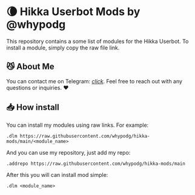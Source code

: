 # 🌘 Hikka Userbot Mods by @whypodg
This repository contains a some list of modules for the Hikka Userbot. To install a module, simply copy the raw file link.

## 😼 About Me
You can contact me on Telegram: [*click*](https://t.me/whypodg). Feel free to reach out with any questions or inquiries. ❤

## 📥 How install

You can install my modules using raw links. For example:
```
.dlm https://raw.githubusercontent.com/whypodg/hikka-mods/main/<module_name>
```

And you can use my repository, just add my repo:
```
.addrepo https://raw.githubusercontent.com/whypodg/hikka-mods/main
```
After this you will can install mod simple:
```
.dlm <module_name>
```
